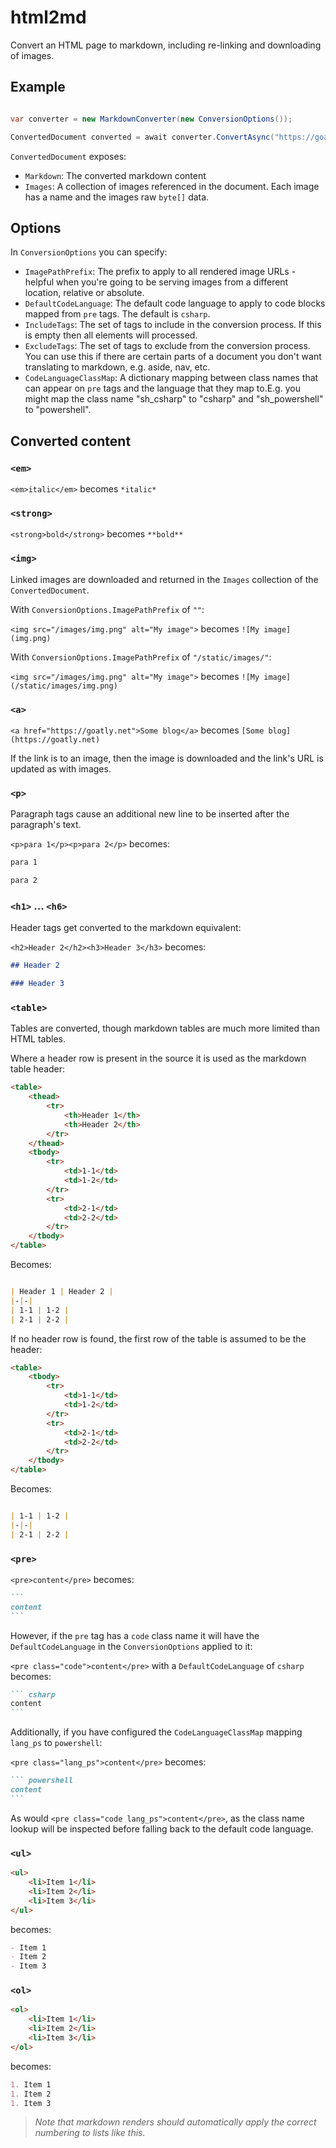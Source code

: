 # html2md

Convert an HTML page to markdown, including re-linking and downloading of images.

## Example

``` csharp

var converter = new MarkdownConverter(new ConversionOptions());

ConvertedDocument converted = await converter.ConvertAsync("https://goatly.net/some-article");

```

`ConvertedDocument` exposes:

- `Markdown`: The converted markdown content
- `Images`: A collection of images referenced in the document. Each image has a name and the images raw `byte[]` data.

## Options

In `ConversionOptions` you can specify:

- `ImagePathPrefix`: The prefix to apply to all rendered image URLs - helpful when you're going to be serving
images from a different location, relative or absolute.
- `DefaultCodeLanguage`: The default code language to apply to code blocks mapped from `pre` tags.
The default is `csharp`.
- `IncludeTags`: The set of tags to include in the conversion process. If this is empty then all elements will processed.
- `ExcludeTags`: The set of tags to exclude from the conversion process. You can use this if there are certain parts of
a document you don't want translating to markdown, e.g. aside, nav, etc.
- `CodeLanguageClassMap`: A dictionary mapping between class names that can appear on `pre` tags and the language that they map to.E.g. you might map the class name "sh_csharp" to "csharp" and "sh_powershell" to "powershell".

## Converted content

### `<em>`

`<em>italic</em>` becomes `*italic*`

### `<strong>`

`<strong>bold</strong>` becomes `**bold**`

### `<img>`

Linked images are downloaded and returned in the `Images` collection of the `ConvertedDocument`.

With `ConversionOptions.ImagePathPrefix` of `""`:

`<img src="/images/img.png" alt="My image">` becomes `![My image](img.png)`

With `ConversionOptions.ImagePathPrefix` of `"/static/images/"`:

`<img src="/images/img.png" alt="My image">` becomes `![My image](/static/images/img.png)`

### `<a>`

`<a href="https://goatly.net">Some blog</a>` becomes `[Some blog](https://goatly.net)`

If the link is to an image, then the image is downloaded and the link's URL is updated as with images.

### `<p>`

Paragraph tags cause an additional new line to be inserted after the paragraph's text.

`<p>para 1</p><p>para 2</p>` becomes:

``` markdown
para 1

para 2
```

### `<h1>` ... `<h6>`

Header tags get converted to the markdown equivalent:

`<h2>Header 2</h2><h3>Header 3</h3>` becomes:

``` markdown
## Header 2

### Header 3
```

### `<table>`

Tables are converted, though markdown tables are much more limited than HTML tables. 

Where a header row is present in the source it is used as the markdown table header:

``` html
<table>
    <thead>
        <tr>
            <th>Header 1</th>
            <th>Header 2</th>
        </tr>
    </thead>
    <tbody>
        <tr>
            <td>1-1</td>
            <td>1-2</td>
        </tr>
        <tr>
            <td>2-1</td>
            <td>2-2</td>
        </tr>
    </tbody>
</table>
```

Becomes:

``` markdown

| Header 1 | Header 2 |
|-|-|
| 1-1 | 1-2 |
| 2-1 | 2-2 |

```

If no header row is found, the first row of the table is assumed to be the header:

``` html
<table>
    <tbody>
        <tr>
            <td>1-1</td>
            <td>1-2</td>
        </tr>
        <tr>
            <td>2-1</td>
            <td>2-2</td>
        </tr>
    </tbody>
</table>
```

Becomes:

``` markdown

| 1-1 | 1-2 |
|-|-|
| 2-1 | 2-2 |

```

### `<pre>`

`<pre>content</pre>` becomes:

 ```` markdown
 ```
 content
 ```
 ````

However, if the `pre` tag has a `code` class name it will have the `DefaultCodeLanguage` in the `ConversionOptions` applied to it:

`<pre class="code">content</pre>` with a `DefaultCodeLanguage` of `csharp` becomes:

 ```` markdown
 ``` csharp
 content
 ```
 ````

Additionally, if you have configured the `CodeLanguageClassMap` mapping `lang_ps` to `powershell`:

`<pre class="lang_ps">content</pre>` becomes:

 ```` markdown
 ``` powershell
 content
 ```
 ````

As would `<pre class="code lang_ps">content</pre>`, as the class name lookup will be inspected before falling back to the default code language.

### `<ul>`

``` html
<ul>
    <li>Item 1</li>
    <li>Item 2</li>
    <li>Item 3</li>
</ul>
```

becomes:

``` markdown
- Item 1
- Item 2
- Item 3
```

### `<ol>`

``` html
<ol>
    <li>Item 1</li>
    <li>Item 2</li>
    <li>Item 3</li>
</ol>
```

becomes:

``` markdown
1. Item 1
1. Item 2
1. Item 3
```

> *Note that markdown renders should automatically apply the correct numbering to lists like this.*

